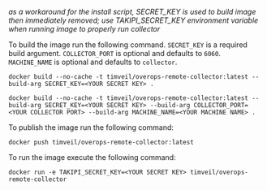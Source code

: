 *as a workaround for the install script, SECRET_KEY is used to build image then immediately removed; use TAKIPI_SECRET_KEY environment variable when running image to properly run collector*

To build the image run the following command. `SECRET_KEY` is a required build argument.  `COLLECTOR_PORT` is optional and defaults to `6060`.  `MACHINE_NAME` is optional and defaults to `collector`.

```
docker build --no-cache -t timveil/overops-remote-collector:latest --build-arg SECRET_KEY=<YOUR SECRET KEY> .
```
```
docker build --no-cache -t timveil/overops-remote-collector:latest --build-arg SECRET_KEY=<YOUR SECRET KEY> --build-arg COLLECTOR_PORT=<YOUR COLLECTOR PORT> --build-arg MACHINE_NAME=<YOUR MACHINE NAME> .
```

To publish the image run the following command:
```
docker push timveil/overops-remote-collector:latest
```

To run the image execute the following command:
```
docker run -e TAKIPI_SECRET_KEY=<YOUR SECRET KEY> timveil/overops-remote-collector
```